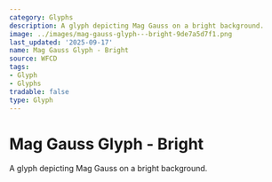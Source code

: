```yaml
---
category: Glyphs
description: A glyph depicting Mag Gauss on a bright background.
image: ../images/mag-gauss-glyph---bright-9de7a5d7f1.png
last_updated: '2025-09-17'
name: Mag Gauss Glyph - Bright
source: WFCD
tags:
- Glyph
- Glyphs
tradable: false
type: Glyph
---
```


# Mag Gauss Glyph - Bright

A glyph depicting Mag Gauss on a bright background.

